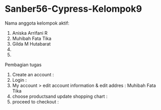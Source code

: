 # Sanber56-Cypress-Kelompok9
Nama anggota kelompok aktif:
1. Aniska Arrifani R
2. Muhibah Fata Tika
3. Gilda M Hutabarat
4. 
5.

Pembagian tugas
1. Create an account :
2. Login :
3. My account > edit account information & edit addres : Muhibah Fata Tika
4. choose productsand update shopping chart : 
5. proceed to checkout :
